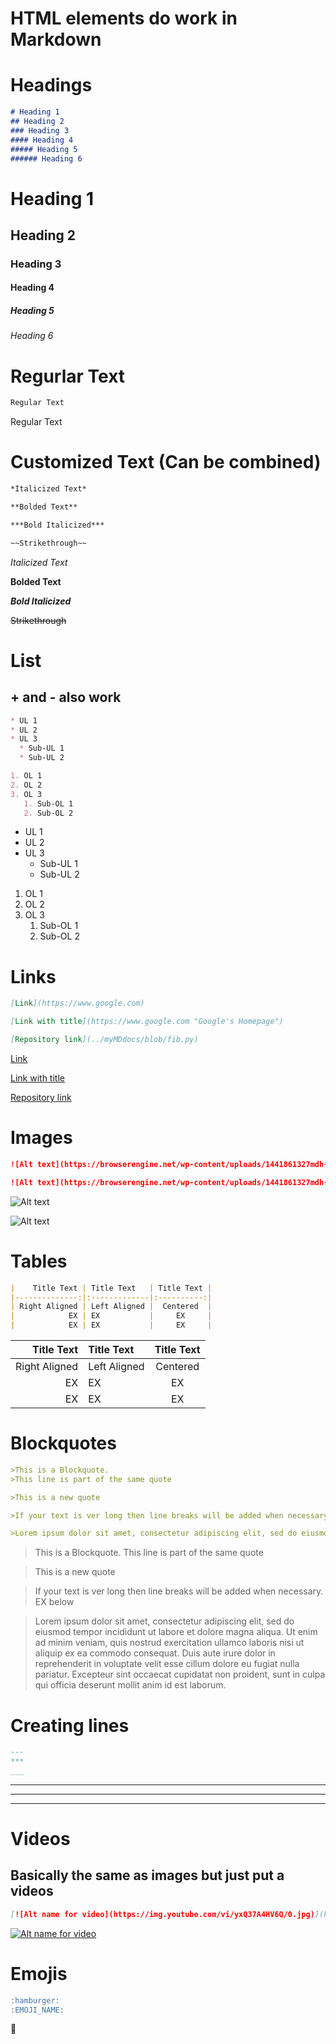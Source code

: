 # HTML elements do work in Markdown

# Headings

```md
# Heading 1
## Heading 2
### Heading 3 
#### Heading 4
##### Heading 5
###### Heading 6
```

# Heading 1
## Heading 2
### Heading 3 
#### Heading 4
##### Heading 5
###### Heading 6

# Regurlar Text

```md
Regular Text
```

Regular Text

# Customized Text (Can be combined)

```md
*Italicized Text*

**Bolded Text**

***Bold Italicized***

~~Strikethrough~~
```

*Italicized Text*

**Bolded Text**

***Bold Italicized***

~~Strikethrough~~

# List

## + and - also work

```md
* UL 1
* UL 2
* UL 3
  * Sub-UL 1
  * Sub-UL 2

1. OL 1
2. OL 2
3. OL 3
   1. Sub-OL 1
   2. Sub-OL 2
```

* UL 1
* UL 2
* UL 3
  * Sub-UL 1
  * Sub-UL 2

1. OL 1
2. OL 2
3. OL 3
   1. Sub-OL 1
   2. Sub-OL 2

# Links

```md
[Link](https://www.google.com)

[Link with title](https://www.google.com "Google's Homepage")

[Repository link](../myMDdocs/blob/fib.py)
```

[Link](https://www.google.com)

[Link with title](https://www.google.com "Google's Homepage")

[Repository link](../myMDdocs/blob/fib.py)

# Images

```md
![Alt text](https://browserengine.net/wp-content/uploads/1441861327mdh-logo-new.png)

![Alt text](https://browserengine.net/wp-content/uploads/1441861327mdh-logo-new.png "Image title")
```

![Alt text](https://browserengine.net/wp-content/uploads/1441861327mdh-logo-new.png)

![Alt text](https://browserengine.net/wp-content/uploads/1441861327mdh-logo-new.png "Image title")

# Tables

```md
|    Title Text | Title Text   | Title Text |
|--------------:|:-------------|:----------:|
| Right Aligned | Left Aligned |  Centered  |
|            EX | EX           |     EX     |
|            EX | EX           |     EX     |
```

|    Title Text | Title Text   | Title Text |
|--------------:|:-------------|:----------:|
| Right Aligned | Left Aligned |  Centered  |
|            EX | EX           |     EX     |
|            EX | EX           |     EX     |

# Blockquotes

```md
>This is a Blockquote.
>This line is part of the same quote

>This is a new quote

>If your text is ver long then line breaks will be added when necessary. EX below

>Lorem ipsum dolor sit amet, consectetur adipiscing elit, sed do eiusmod tempor incididunt ut labore et dolore magna aliqua. Ut enim ad minim veniam, quis nostrud exercitation ullamco laboris nisi ut aliquip ex ea commodo consequat. Duis aute irure dolor in reprehenderit in voluptate velit esse cillum dolore eu fugiat nulla pariatur. Excepteur sint occaecat cupidatat non proident, sunt in culpa qui officia deserunt mollit anim id est laborum.
```

>This is a Blockquote.
>This line is part of the same quote

>This is a new quote

>If your text is ver long then line breaks will be added when necessary. EX below

>Lorem ipsum dolor sit amet, consectetur adipiscing elit, sed do eiusmod tempor incididunt ut labore et dolore magna aliqua. Ut enim ad minim veniam, quis nostrud exercitation ullamco laboris nisi ut aliquip ex ea commodo consequat. Duis aute irure dolor in reprehenderit in voluptate velit esse cillum dolore eu fugiat nulla pariatur. Excepteur sint occaecat cupidatat non proident, sunt in culpa qui officia deserunt mollit anim id est laborum.

# Creating lines
```md
---
***
___
```

---
***
___

# Videos

## Basically the same as images but just put a videos

```md
[![Alt name for video](https://img.youtube.com/vi/yxQ37A4HV6Q/0.jpg)](https://www.youtube.com/watch?v=yxQ37A4HV6Q "Video Title")
```

[![Alt name for video](https://img.youtube.com/vi/yxQ37A4HV6Q/0.jpg)](https://www.youtube.com/watch?v=yxQ37A4HV6Q "Video Title")

# Emojis
```md
:hamburger:
:EMOJI_NAME:
```

:hamburger:
